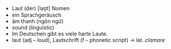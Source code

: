 - Laut (der)	[laʊ̯t]	Nomen	
- ein Sprachgeräusch
- âm thanh (ngôn ngữ)
- sound (linguistic)
- Im Deutschen gibt es viele harte Laute.
- laut (adj – loud), Lautschrift (f – phonetic script)	→ lat. *clamare*